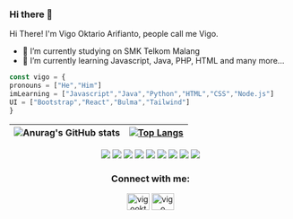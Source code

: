 ### Hi there 👋

<!--
**vgokt/vgokt** is a ✨ _special_ ✨ repository because its `README.md` (this file) appears on your GitHub profile.

Here are some ideas to get you started:

- 🔭 I’m currently working on ...
- 🌱 I’m currently learning ...
- 👯 I’m looking to collaborate on ...
- 🤔 I’m looking for help with ...
- 💬 Ask me about ...
- 📫 How to reach me: ...
- 😄 Pronouns: ...
- ⚡ Fun fact: ...
-->

Hi There!
I'm Vigo Oktario Arifianto, people call me Vigo.

- 🔭 I’m currently studying on SMK Telkom Malang
- 🌱 I’m currently learning Javascript, Java, PHP, HTML and many more...

<!-- Some cringe Javascript syntax -->
```javascript
const vigo = {
pronouns = ["He","Him"]
imLearning = ["Javascript","Java","Python","HTML","CSS","Node.js"]
UI = ["Bootstrap","React","Bulma","Tailwind"]
}
```

<!-- Stats -->
![Anurag's GitHub stats](https://github-readme-stats.vercel.app/api?username=vigooktarioa&show_icons=true&theme=tokyonight)|[![Top Langs](https://github-readme-stats.vercel.app/api/top-langs/?username=anuraghazra&layout=compact)](https://github.com/vigooktarioa/github-readme-stats)
|---|---|

<!-- Badge  -->
<div align="center" class="row-3">
<img src="https://img.shields.io/badge/HTML5-E34F26?style=for-the-badge&logo=html5&logoColor=white"/>
<img src="https://img.shields.io/badge/Python-3776AB?style=for-the-badge&logo=python&logoColor=white"/>
<img src="https://img.shields.io/badge/CSS3-1572B6?style=for-the-badge&logo=css3&logoColor=white"/>
<img src="https://img.shields.io/badge/JavaScript-323330?style=for-the-badge&logo=javascript&logoColor=F7DF1E"/>
<img src="https://img.shields.io/badge/Java-ED8B00?style=for-the-badge&logo=java&logoColor=white"/>
<img src="https://img.shields.io/badge/Node.js-339933?style=for-the-badge&logo=nodedotjs&logoColor=white"/>
<img src="https://img.shields.io/badge/React-20232A?style=for-the-badge&logo=react&logoColor=61DAFB"/>
<img src="https://img.shields.io/badge/MySQL-005C84?style=for-the-badge&logo=mysql&logoColor=white"/>
<img src="https://img.shields.io/badge/PHP-777BB4?style=for-the-badge&logo=php&logoColor=white"/>
</div>

<!-- Connect with me -->
<h3 align="center">Connect with me:</h3>
<p align="center">
<a href="https://instagram.com/vigookta" target="blank"><img align="center" src="https://raw.githubusercontent.com/rahuldkjain/github-profile-readme-generator/master/src/images/icons/Social/instagram.svg" alt="vigookta" height="30" width="40" /></a>
<a href="https://www.youtube.com/channel/UCMJHbecxUeSQTaKmPJiggyg" target="blank"><img align="center" src="https://raw.githubusercontent.com/rahuldkjain/github-profile-readme-generator/master/src/images/icons/Social/youtube.svg" alt="vigo" height="30" width="40" /></a>
</p>
<!-- End connect with me -->
